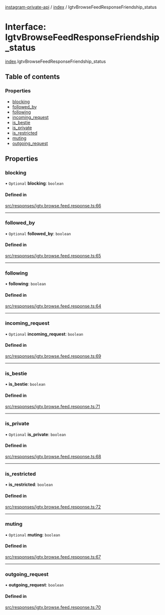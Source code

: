 [instagram-private-api](../../README.md) / [index](../../modules/index.md) / IgtvBrowseFeedResponseFriendship_status

# Interface: IgtvBrowseFeedResponseFriendship\_status

[index](../../modules/index.md).IgtvBrowseFeedResponseFriendship_status

## Table of contents

### Properties

- [blocking](IgtvBrowseFeedResponseFriendship_status.md#blocking)
- [followed\_by](IgtvBrowseFeedResponseFriendship_status.md#followed_by)
- [following](IgtvBrowseFeedResponseFriendship_status.md#following)
- [incoming\_request](IgtvBrowseFeedResponseFriendship_status.md#incoming_request)
- [is\_bestie](IgtvBrowseFeedResponseFriendship_status.md#is_bestie)
- [is\_private](IgtvBrowseFeedResponseFriendship_status.md#is_private)
- [is\_restricted](IgtvBrowseFeedResponseFriendship_status.md#is_restricted)
- [muting](IgtvBrowseFeedResponseFriendship_status.md#muting)
- [outgoing\_request](IgtvBrowseFeedResponseFriendship_status.md#outgoing_request)

## Properties

### blocking

• `Optional` **blocking**: `boolean`

#### Defined in

[src/responses/igtv.browse.feed.response.ts:66](https://github.com/Nerixyz/instagram-private-api/blob/0e0721c/src/responses/igtv.browse.feed.response.ts#L66)

___

### followed\_by

• `Optional` **followed\_by**: `boolean`

#### Defined in

[src/responses/igtv.browse.feed.response.ts:65](https://github.com/Nerixyz/instagram-private-api/blob/0e0721c/src/responses/igtv.browse.feed.response.ts#L65)

___

### following

• **following**: `boolean`

#### Defined in

[src/responses/igtv.browse.feed.response.ts:64](https://github.com/Nerixyz/instagram-private-api/blob/0e0721c/src/responses/igtv.browse.feed.response.ts#L64)

___

### incoming\_request

• `Optional` **incoming\_request**: `boolean`

#### Defined in

[src/responses/igtv.browse.feed.response.ts:69](https://github.com/Nerixyz/instagram-private-api/blob/0e0721c/src/responses/igtv.browse.feed.response.ts#L69)

___

### is\_bestie

• **is\_bestie**: `boolean`

#### Defined in

[src/responses/igtv.browse.feed.response.ts:71](https://github.com/Nerixyz/instagram-private-api/blob/0e0721c/src/responses/igtv.browse.feed.response.ts#L71)

___

### is\_private

• `Optional` **is\_private**: `boolean`

#### Defined in

[src/responses/igtv.browse.feed.response.ts:68](https://github.com/Nerixyz/instagram-private-api/blob/0e0721c/src/responses/igtv.browse.feed.response.ts#L68)

___

### is\_restricted

• **is\_restricted**: `boolean`

#### Defined in

[src/responses/igtv.browse.feed.response.ts:72](https://github.com/Nerixyz/instagram-private-api/blob/0e0721c/src/responses/igtv.browse.feed.response.ts#L72)

___

### muting

• `Optional` **muting**: `boolean`

#### Defined in

[src/responses/igtv.browse.feed.response.ts:67](https://github.com/Nerixyz/instagram-private-api/blob/0e0721c/src/responses/igtv.browse.feed.response.ts#L67)

___

### outgoing\_request

• **outgoing\_request**: `boolean`

#### Defined in

[src/responses/igtv.browse.feed.response.ts:70](https://github.com/Nerixyz/instagram-private-api/blob/0e0721c/src/responses/igtv.browse.feed.response.ts#L70)
